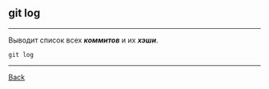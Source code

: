 ## **git log**
---
Выводит список всех ***коммитов*** и их ***хэши***.
```bash=
git log
```

---
[Back](./statusgit.md)